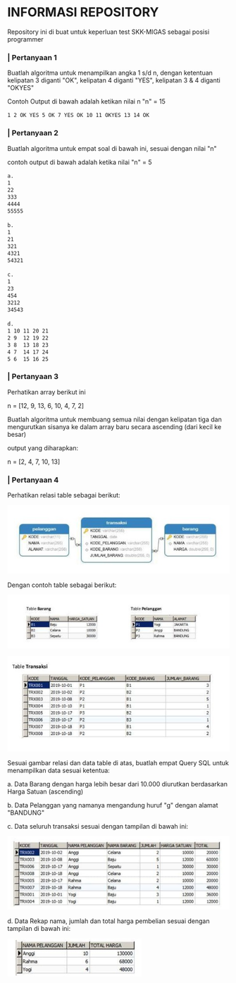 # INFORMASI REPOSITORY
Repository ini di buat untuk keperluan test SKK-MIGAS sebagai posisi programmer

### | Pertanyaan 1
Buatlah algoritma untuk menampilkan angka 1 s/d n, dengan ketentuan kelipatan 3 diganti "OK", kelipatan 4 diganti "YES", kelipatan 3 & 4 diganti "OKYES"

Contoh Output di bawah adalah ketikan nilai n "n" = 15

```
1 2 OK YES 5 OK 7 YES OK 10 11 OKYES 13 14 OK
```

### | Pertanyaan 2
Buatlah algoritma untuk empat soal di bawah ini, sesuai dengan nilai "n"

contoh output di bawah adalah ketika nilai "n" = 5

```
a.         
1
22
333
4444
55555

b.
1
21
321
4321
54321

c. 
1
23
454
3212
34543

d. 
1 10 11 20 21
2 9  12 19 22
3 8  13 18 23
4 7  14 17 24
5 6  15 16 25

```

### | Pertanyaan 3
Perhatikan array berikut ini 

n = [12, 9, 13, 6, 10, 4, 7, 2]

Buatlah algoritma untuk membuang semua nilai dengan kelipatan tiga dan mengurutkan sisanya ke dalam array baru secara ascending (dari kecil ke besar)

output yang diharapkan:

n = [2, 4, 7, 10, 13]

### | Pertanyaan 4
Perhatikan relasi table sebagai berikut:

![](picture/relasi-table-1.jpg) 


Dengan contoh table sebagai berikut:

![](picture/example-table-1.jpg)  

![](picture/example-table-2.jpg) 

Sesuai gambar relasi dan data table di atas, buatlah empat Query SQL untuk menampilkan data sesuai ketentua:

a. Data Barang dengan harga lebih besar dari 10.000 diurutkan berdasarkan Harga Satuan (ascending)

b. Data Pelanggan yang namanya mengandung huruf "g" dengan alamat "BANDUNG"

c. Data seluruh transaksi sesuai dengan tampilan di bawah ini:

![](picture/output-1.jpg)

d. Data Rekap nama, jumlah dan total harga pembelian sesuai dengan tampilan di bawah ini:

![](picture/output-2.jpg)